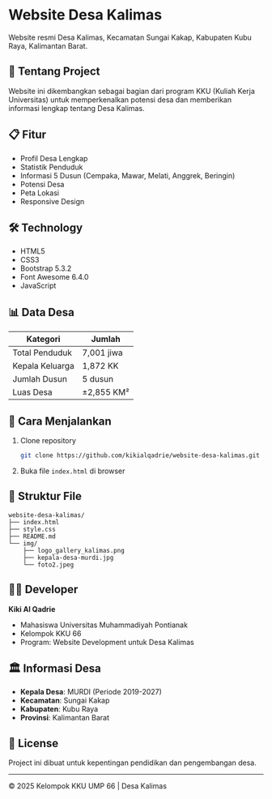 # Website Desa Kalimas

Website resmi Desa Kalimas, Kecamatan Sungai Kakap, Kabupaten Kubu Raya, Kalimantan Barat.

## 🏡 Tentang Project

Website ini dikembangkan sebagai bagian dari program KKU (Kuliah Kerja Universitas) untuk memperkenalkan potensi desa dan memberikan informasi lengkap tentang Desa Kalimas.

## 📋 Fitur

- Profil Desa Lengkap
- Statistik Penduduk
- Informasi 5 Dusun (Cempaka, Mawar, Melati, Anggrek, Beringin)
- Potensi Desa
- Peta Lokasi
- Responsive Design

## 🛠️ Technology

- HTML5
- CSS3
- Bootstrap 5.3.2
- Font Awesome 6.4.0
- JavaScript

## 📊 Data Desa

| Kategori | Jumlah |
|----------|--------|
| Total Penduduk | 7,001 jiwa |
| Kepala Keluarga | 1,872 KK |
| Jumlah Dusun | 5 dusun |
| Luas Desa | ±2,855 KM² |

## 🚀 Cara Menjalankan

1. Clone repository
   ```bash
   git clone https://github.com/kikialqadrie/website-desa-kalimas.git
   ```

2. Buka file `index.html` di browser

## 📁 Struktur File

```
website-desa-kalimas/
├── index.html
├── style.css
├── README.md
└── img/
    ├── logo_gallery_kalimas.png
    ├── kepala-desa-murdi.jpg
    └── foto2.jpeg
```

## 👨‍💻 Developer

**Kiki Al Qadrie**
- Mahasiswa Universitas Muhammadiyah Pontianak
- Kelompok KKU 66
- Program: Website Development untuk Desa Kalimas

## 🏛️ Informasi Desa

- **Kepala Desa**: MURDI (Periode 2019-2027)
- **Kecamatan**: Sungai Kakap
- **Kabupaten**: Kubu Raya
- **Provinsi**: Kalimantan Barat

## 📄 License

Project ini dibuat untuk kepentingan pendidikan dan pengembangan desa.

---

© 2025 Kelompok KKU UMP 66 | Desa Kalimas
